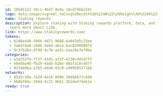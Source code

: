 ```yaml
---
id: 18b95122-38c1-4bd7-9e9a-18cd74bb2241
logo: data:image/svg+xml,%3Csvg%20width%3D%2248%22%20height%3D%2249%22%20viewBox%3D%220%200%2048%2049%22%20fill%3D%22none%22%20xmlns%3D%22http%3A%2F%2Fwww.w3.org%2F2000%2Fsvg%22%3E%0A%3Cpath%20d%3D%22M47.998%2024.7114C47.998%2011.4566%2037.2529%200.711426%2023.998%200.711426C10.7432%200.711426%20-0.00195312%2011.4566%20-0.00195312%2024.7114C-0.00195312%2037.9663%2010.7432%2048.7114%2023.998%2048.7114C37.2529%2048.7114%2047.998%2037.9663%2047.998%2024.7114Z%22%20fill%3D%22white%22%2F%3E%0A%3Cpath%20d%3D%22M10%2016V21.8049H16.8919V16H10ZM26.2162%2021.8049V16H40V21.8049H26.2162ZM10%2021.8049V27.6098H16.8919V21.8049H10ZM23.7838%2033H16.8919V21.8049H23.7838V33ZM33.1081%2033H26.2162V21.8049H33.1081V33Z%22%20fill%3D%22%23023BFF%22%2F%3E%0A%3C%2Fsvg%3E%0A
name: Staking rewards
description: Explore staking with Staking rewards platform, data, and tools and
  learn more about Lido.
link: https://www.stakingrewards.com/
tokens:
  - 62d6e448-346b-4d71-9688-6a043d5c25ee
  - 3a647da0-c0d8-4ebd-abce-bac0390880f4
  - 9c37b36e-d749-4c7b-aa31-daa34e7ef9be
categories:
  - e1e552f6-ff37-4185-a33f-4230cd45d7ff
  - e6ebba46-fb29-4adb-b26e-68afa10c4b7f
  - 0234b96a-17b5-4dd8-83c0-c099585371b6
networks:
  - 85d2c16e-7a34-4a16-8996-304b6673c6d0
  - bb0bf04c-20dd-4c21-9bb1-1b2de47deb1e
ready: true
---
```

